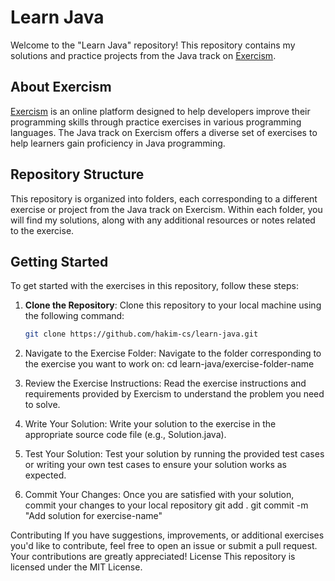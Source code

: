 # Learn Java

Welcome to the "Learn Java" repository! This repository contains my solutions and practice projects from the Java track on [Exercism](https://exercism.org/tracks/java).

## About Exercism

[Exercism](https://exercism.org/) is an online platform designed to help developers improve their programming skills through practice exercises in various programming languages. The Java track on Exercism offers a diverse set of exercises to help learners gain proficiency in Java programming.

## Repository Structure

This repository is organized into folders, each corresponding to a different exercise or project from the Java track on Exercism. Within each folder, you will find my solutions, along with any additional resources or notes related to the exercise.

## Getting Started

To get started with the exercises in this repository, follow these steps:

1. **Clone the Repository**: Clone this repository to your local machine using the following command:
   ```bash
   git clone https://github.com/hakim-cs/learn-java.git


2. Navigate to the Exercise Folder: Navigate to the folder corresponding to the exercise you want to work on:
   cd learn-java/exercise-folder-name
3. Review the Exercise Instructions: Read the exercise instructions and requirements provided by Exercism to understand the problem you need to solve.

4. Write Your Solution: Write your solution to the exercise in the appropriate source code file (e.g., Solution.java).

5. Test Your Solution: Test your solution by running the provided test cases or writing your own test cases to ensure your solution works as expected.

6. Commit Your Changes: Once you are satisfied with your solution, commit your changes to your local repository
   git add .
git commit -m "Add solution for exercise-name"

Contributing
If you have suggestions, improvements, or additional exercises you'd like to contribute, feel free to open an issue or submit a pull request. Your contributions are greatly appreciated!
License
This repository is licensed under the MIT License.
